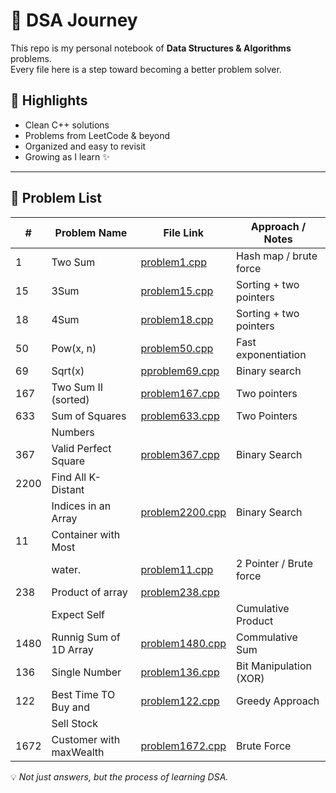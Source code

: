 # 🚀 DSA Journey

This repo is my personal notebook of **Data Structures & Algorithms** problems.  
Every file here is a step toward becoming a better problem solver.

## 🔑 Highlights
- Clean C++ solutions
- Problems from LeetCode & beyond
- Organized and easy to revisit
- Growing as I learn ✨

---
## 📌 Problem List

| #    | Problem Name           | File Link                            | Approach / Notes        |
|------|------------------------|---------------------------------------|-------------------------|
| 1    | Two Sum                | [problem1.cpp](./problem1.cpp)        | Hash map / brute force  |
| 15   | 3Sum                   | [problem15.cpp](./problem15.cpp)      | Sorting + two pointers  |
| 18   | 4Sum                   | [problem18.cpp](./problem18.cpp)      | Sorting + two pointers  |
| 50   | Pow(x, n)              | [problem50.cpp](./problem50.cpp)      | Fast exponentiation     |
| 69   | Sqrt(x)                | [pproblem69.cpp](./pproblem69.cpp)    | Binary search           |
| 167  | Two Sum II (sorted)    | [problem167.cpp](./problem167.cpp)    | Two pointers            |
| 633  | Sum of Squares         | [problem633.cpp](./problem633.cpp)    | Two Pointers            |
|      | Numbers                |                                       |                         |
| 367  | Valid Perfect Square   | [problem367.cpp](./problem6367.cpp)   | Binary Search           |
| 2200 | Find All K-Distant     |                                       |                         |
|      | Indices in an Array    | [problem2200.cpp](./problem22000.cpp) | Binary Search           |
| 11   | Container with Most    |                                       |                         |
|      | water.                 | [problem11.cpp](./problem11.cpp)      | 2 Pointer / Brute force |
| 238  | Product of array       | [problem238.cpp](./problem238.cpp)    |                         |
|      | Expect Self            |                                       | Cumulative Product      |
| 1480 | Runnig Sum of 1D Array | [problem1480.cpp](./problem1480.cpp)  | Commulative Sum         | 
| 136  | Single Number          | [problem136.cpp](./problem136.cpp)    | Bit Manipulation (XOR)  | 
| 122  | Best Time TO Buy and   | [problem122.cpp](./problem122.cpp)    |  Greedy Approach        | 
|      | Sell Stock             |                                       |                         | 
| 1672 | Customer with maxWealth| [problem1672.cpp](./problem1672.cpp)  | Brute Force             | 




💡 *Not just answers, but the process of learning DSA.*
